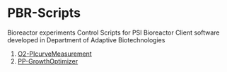 # PBR-Scripts
Bioreactor experiments Control Scripts for PSI Bioreactor Client software developed in Department of Adaptive Biotechnologies

1. [O2-PIcurveMeasurement](https://gcri-doab.github.io/PBR-Scripts/O2-PIcurveMeasurement.js)
2. [PP-GrowthOptimizer](https://gcri-doab.github.io/PBR-Scripts/PP-GrowthOptimizer.js)
